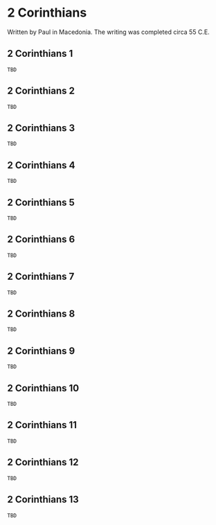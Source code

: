 # 2 Corinthians

Written by Paul in Macedonia. The writing was completed circa 55 C.E.

## 2 Corinthians 1

```
TBD
```


## 2 Corinthians 2

```
TBD
```


## 2 Corinthians 3

```
TBD
```


## 2 Corinthians 4

```
TBD
```


## 2 Corinthians 5

```
TBD
```


## 2 Corinthians 6

```
TBD
```


## 2 Corinthians 7

```
TBD
```


## 2 Corinthians 8

```
TBD
```


## 2 Corinthians 9

```
TBD
```


## 2 Corinthians 10

```
TBD
```


## 2 Corinthians 11

```
TBD
```


## 2 Corinthians 12

```
TBD
```


## 2 Corinthians 13

```
TBD
```


